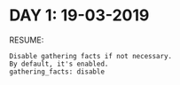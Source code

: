 DAY 1: 19-03-2019
=================

RESUME:

    Disable gathering facts if not necessary.
    By default, it's enabled. 
    gathering_facts: disable
    

